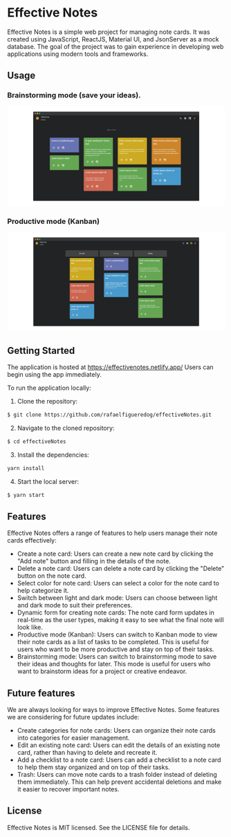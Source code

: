 # Effective Notes
Effective Notes is a simple web project for managing note cards. It was created using JavaScript, ReactJS, Material UI, and JsonServer as a mock database. The goal of the project was to gain experience in developing web applications using modern tools and frameworks.

## Usage

### Brainstorming mode (save your ideas). 
![Brainstorming mode](https://github.com/rafaelfigueredog/effectiveNotes/blob/main/screenshots/notes.png)

### Productive mode (Kanban) 
![Kanban](https://github.com/rafaelfigueredog/effectiveNotes/blob/main/screenshots/kanban.png)

## Getting Started
The application is hosted at https://effectivenotes.netlify.app/ Users can begin using the app immediately.

To run the application locally:

1. Clone the repository:
~~~bash
$ git clone https://github.com/rafaelfigueredog/effectiveNotes.git
~~~

2. Navigate to the cloned repository:
~~~bash
$ cd effectiveNotes
~~~

3. Install the dependencies:
~~~bash
yarn install
~~~

4. Start the local server:
~~~bash
$ yarn start
~~~

##  Features
Effective Notes offers a range of features to help users manage their note cards effectively:

- Create a note card: Users can create a new note card by clicking the "Add note" button and filling in the details of the note.
- Delete a note card: Users can delete a note card by clicking the "Delete" button on the note card.
- Select color for note card: Users can select a color for the note card to help categorize it.
- Switch between light and dark mode: Users can choose between light and dark mode to suit their preferences.
- Dynamic form for creating note cards: The note card form updates in real-time as the user types, making it easy to see what the final note will look like.
- Productive mode (Kanban): Users can switch to Kanban mode to view their note cards as a list of tasks to be completed. This is useful for users who want to be more productive and stay on top of their tasks.
- Brainstorming mode: Users can switch to brainstorming mode to save their ideas and thoughts for later. This mode is useful for users who want to brainstorm ideas for a project or creative endeavor.

## Future features
We are always looking for ways to improve Effective Notes. Some features we are considering for future updates include:

- Create categories for note cards: Users can organize their note cards into categories for easier management.
- Edit an existing note card: Users can edit the details of an existing note card, rather than having to delete and recreate it.
- Add a checklist to a note card: Users can add a checklist to a note card to help them stay organized and on top of their tasks.
- Trash: Users can move note cards to a trash folder instead of deleting them immediately. This can help prevent accidental deletions and make it easier to recover important notes.

## License
Effective Notes is MIT licensed. See the LICENSE file for details.
